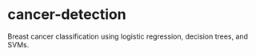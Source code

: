 # cancer-detection
Breast cancer classification using logistic regression, decision trees, and SVMs.
